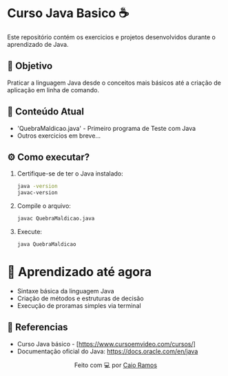 # Curso Java Basico ☕
Este repositório contém os exercicios e projetos desenvolvidos durante o aprendizado de Java.
## 📌 Objetivo
Praticar a linguagem Java desde o conceitos mais básicos até a criação de aplicação em linha de comando.
## 📂 Conteúdo Atual
- 'QuebraMaldicao.java' - Primeiro programa de Teste com Java
- Outros exercicios em breve...
## ⚙️ Como executar? 
1. Certifique-se de ter o Java instalado:
    ```bash
    java -version
    javac-version
2. Compile o arquivo:
    ```bash
    javac QuebraMaldicao.java
3. Execute:
   ```bash
   java QuebraMaldicao

# 🧠 Aprendizado até agora
- Sintaxe básica da linguagem Java
- Criação de métodos e estruturas de decisão
- Execução de proramas simples via terminal

## 📘 Referencias 
- Curso Java básico - [https://www.cursoemvideo.com/cursos/]
- Documentação oficial do Java: https://docs.oracle.com/en/java

<p align="center">
  Feito com 💻 por <a href="https://github.com/CaiorrRamos"> Caio Ramos</a>
